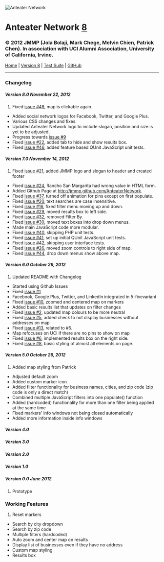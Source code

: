 ![Anteater Network](http://i.imgur.com/4oVj3.png)
# Anteater Network [8](https://instdav.ics.uci.edu//~191grp10/8-eight/)
### © 2012 JMMP (Jola Bolaji, Mark Chege, Melvin Chien, Patrick Chen). In association with UCI Alumni Association, University of California, Irvine.

[Home](http://jmmp.github.com/AnteaterNetwork) | [Version 8](https://instdav.ics.uci.edu//~191grp10/8-eight/) | [Test Suite](https://instdav.ics.uci.edu//~191grp10/8-eight/qunit/) | [GitHub](https://github.com/jmmp/AnteaterNetwork)

- - -
### Changelog
##### Version 8.0 November 22, 2012
1. Fixed [issue #48](https://github.com/JMMP/AnteaterNetwork/issues/48), map is clickable again.
* Added social network logos for Facebook, Twitter, and Google Plus.
* Various CSS changes and fixes.
* Updated Anteater Network logo to include slogan, position and size is yet to be adjusted.
* Progress towards [issue #9](https://github.com/JMMP/AnteaterNetwork/issues/9)
* Fixed [issue #22](https://github.com/JMMP/AnteaterNetwork/issues/22), added tab to hide and show results box.
* Fixed [issue #46](https://github.com/JMMP/AnteaterNetwork/issues/46), added feature based QUnit JavaScript unit tests.

##### Version 7.0 November 14, 2012
1. Fixed [issue #21](https://github.com/JMMP/AnteaterNetwork/issues/21), added JMMP logo and slogan to header and created footer
* Fixed [issue #24](https://github.com/JMMP/AnteaterNetwork/issues/24), Rancho San Margarita had wrong value in HTML form.
* Added Github Page at <http://jmmp.github.com/AnteaterNetwork>.
* Fixed [issue #37](https://github.com/JMMP/AnteaterNetwork/issues/37), turned off animation for pins except on first populate.
* Fixed [issue #20](https://github.com/JMMP/AnteaterNetwork/issues/20), text searches are case insensitive.
* Fixed [issue #16](https://github.com/JMMP/AnteaterNetwork/issues/16), fixed filter menu moving up and down.
* Fixed [issue #29](https://github.com/JMMP/AnteaterNetwork/issues/29), moved results box to left side.
* Fixed [issue #32](https://github.com/JMMP/AnteaterNetwork/issues/32), removed Filter By.
* Fixed [issue #30](https://github.com/JMMP/AnteaterNetwork/issues/30), moved text boxes into drop down menus.
* Made main JavaScript code more modular.
* Fixed [issue #40](https://github.com/JMMP/AnteaterNetwork/issues/40), skipping PHP unit tests.
* Fixed [issue #41](https://github.com/JMMP/AnteaterNetwork/issues/41), set up initial QUnit JavaScript unit tests.
* Fixed [issue #42](https://github.com/JMMP/AnteaterNetwork/issues/42), skipping user interface tests.
* Fixed [issue #26](https://github.com/JMMP/AnteaterNetwork/issues/26), moved zoom controls to right side of map.
* Fixed [issue #44](https://github.com/JMMP/AnteaterNetwork/issues/44), drop down menus show above map.

##### Version 6.0 October 29, 2012
1. Updated README with Changelog
* Started using Github Issues
* Fixed [issue #1](https://github.com/JMMP/AnteaterNetwork/issues/1)
* Facebook, Google Plus, Twitter, and LinkedIn integrated in 5-fivevariant
* Fixed [issue #10](https://github.com/JMMP/AnteaterNetwork/issues/10), zoomed and centered map on markers
* Added basic results list that updates on filter changes
* Fixed [issue #2](https://github.com/JMMP/AnteaterNetwork/issues/2), updated map colours to be more neutral
* Fixed [issue #5](https://github.com/JMMP/AnteaterNetwork/issues/5), added check to not display businesses without addresses on map
* Fixed [issue #13](https://github.com/JMMP/AnteaterNetwork/issues/13), related to #5.
* Map refocuses on UCI if there are no pins to show on map
* Fixed [issue #6](https://github.com/JMMP/AnteaterNetwork/issues/6), implemented results box on the right side.
* Fixed [issue #8](https://github.com/JMMP/AnteaterNetwork/issues/8), basic styling of almost all elements on page.

##### Version 5.0 October 26, 2012
1. Added map styling from Patrick
* Adjusted default zoom
* Added custom marker icon
* Added filter functionality for business names, cities, and zip code
(zip code is only a direct match)
* Combined multiple JavaScript filters into one populate() function
* Added (hardcoded) functionality for more than one filter being applied
at the same time
* Fixed markers' info windows not being closed automatically
* Added more information inside info windows

##### Version 4.0

##### Version 3.0

##### Version 2.0

##### Version 1.0

##### Version 0.0 June 2012
1. Prototype


### Working Features
1. Reset markers
* Search by city dropdown
* Search by zip code
* Multiple filters (hardcoded)
* Auto zoom and center map on results
* Display list of businesses even if they have no address
* Custom map styling
* Results box
